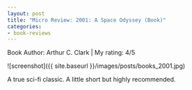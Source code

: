 ```yaml
---
layout: post
title: "Micro Review: 2001: A Space Odyssey (Book)"
categories:
- book-reviews
---
```


<p>Book Author: Arthur C. Clark | My rating: 4/5</p>


![screenshot]({{ site.baseurl }}/images/posts/books_2001.jpg)


<p>A true sci-fi classic. A little short but highly recommended.</p>




